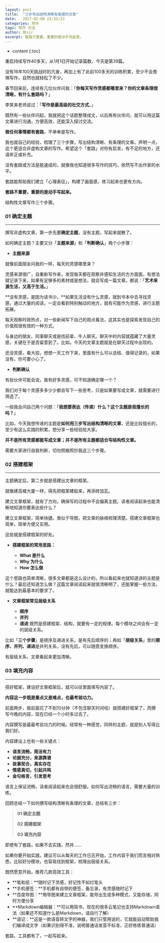 ```yaml
---
layout: post
title:  "三步写出结构清晰有条理的文章"
date:   2017-02-08 23:33:33
categories: 写作
tags: 写作 方法
author: 陈sir
excerpt: 套路不重要，重要的是动手写起来。
---
```


* content
{:toc}

重启持续写作40多天，从1月1日开始记录篇数，今天是第39篇。

没有16年100天挑战时的亢奋，再加上有了此前100多天的训练积累，至少不会畏惧写作，自然也就轻松了不少。

春节回来后，连续有几位伙伴问我：「**你每天写作灵感都哪里来？你的文章条理很清晰，有什么套路吗？**」

李笑来老师说过：「**写作是最高级的社交方式**。」

既然有一些伙伴问起，我就把这个话题整理成文，以后再有伙伴问，就可以用这篇文章进行沟通，方便高效，还能深入探讨交流。

**做任何事情都有套路**，不单单是写作。

我也就自己的经验，梳理了三个步骤，写出结构清晰、有条理的文章。声明一点，这个更适合非虚构文章的写作。希望这个「套路」对你有启发，有不足的地方，还请斧正或补充。

没有套路或方法是能速成的，就像我也知道很多写作的技巧，依然写不出作家的水平。

套路能帮助我们建立「心理表征」，构建了画面感，练习起来也更有方向。

**套路不重要，重要的是动手写起来。**

结构性文章写作三个步骤。

### **01 确定主题**
***

撰写非虚构文章，第一步先要**确定主题**，没有主题，写起来就散了。

如何确定主题？主要又分「**主题来源**」和「**判断确认**」两个小步骤：

- **主题来源**

就像前面朋友问我的一样，每天的灵感哪里来？

灵感来源很广，自重新写作来，发现每天都在观察并感知生活的方方面面，有想法就记录下来，如果有足够多的素材或是想法，就会写成一篇文章。都说：「**艺术来源生活，又高于生活。**」

**没有灵感，是因为读书少。**如果生活没有什么灵感，就到书本中去寻找灵感，通过大量的阅读，一定会看到特别触动的地方，就有可能作为灵感，进行主题拓展。

每天观察时政热点，对一些新闻写下自己的观点看法，这其实也是探索发现自己的价值观很有效的一种方式。

与身边的朋友、同事聊天或是找前辈、牛人聊天。聊天中的内容就蕴藏了大量灵感，关键在于是否留意到了。比如，今天的文章主题就是在聊天过程中出现的。

还没灵感，看大招，想想一天工作下来，里面有什么可以总结、值得记录的，如果没有，你可要小心了。

- **判断确认**

有些伙伴可能会说，我有好多灵感，可不知道确定哪一个？

我们对于每个灵感多多少少都会写下一些思考，只是如果要写成文章，就需要进行筛选了。

一般我会问自己两个问题：「**我想要表达（传递）什么？这个主题是我擅长的吗？**」

比如，今天我想传递的主题是**如何用三步写出结构清晰的文章**，还是比较擅长的，至少有这么实践的积累，想分享一些经验给大家。

**并不是所有灵感都能写成文章；并不是所有主题都适合写结构性文章。**

需要大家进行自我判断，切勿照搬照抄我这三个步骤。


### **02 搭建框架**
***

主题确定后，第二步就是搭建出文章的框架。

就像建高楼大厦一样，得先把框架建起来，再添砖加瓦。

建立文章框架，就有了方向，确保写的过程中不会偏离主题。读者阅读起来也能清晰地知道你要表达些什么？

建立文章框架，简单快捷。类似于导图，把文章的脉络梳理清楚。搭建文章框架也简单，简单方便又实用。

这些就是搭建框架的好处。

- **搭建框架的常用思路：**

    - **What 是什么**
    - **Why 为什么**
    - **How 怎么做**

这个思路也简单清晰，很多文章都是这么设计的，所以看起来也就知道讲的主题是什么？最后还知道怎么做？这篇文章阅读起来就很清晰明了，还能掌握一些方法，就能达到最基本的要求了。

- **文章框架常见层级关系** 

    - **顺序**
    - **并列**
    - **递进**
既然是搭建框架、结构，就要有一定的规律。每个模块之间会有一定的层级关系。

比如「**三个步骤**」是顺序及递进关系，是有先后顺序的；再如「**层级关系**」里的**顺序、并列、递进**是并列关系，没有先后，可以随意变换顺序。

有层级关系，文章看起来更加清晰。

### **03 填充内容**
***

搭好框架，建设好文章框架后，就可以往里面填写内容了。

**内容这一步既是重点又是难点，也最考验功力。**

前面两步，我前面花了不到10分钟（不包含聊天时间哈）就搭建好框架了，而撰写今晚的内容，现在已经一个小时多过去了。

内容撰写是最最考验功力的时候。经常有一种感觉，同样的主题，就是别人写得比我们好。

内容建设上也有一些关键点：

- **语言流畅，简洁有力**
- **论据充分，来源靠谱**
- **故事契合，真实存在**
- **情感真切，引起共鸣**
- **金句格言，引发思考**

语言上保证流畅，读者阅读起来也会很舒服。如何写出流畅的语言，需要大量的训练。

回顾总结一下如何撰写结构清晰有条理的文章，总结有三步：

>**01 确定主题**
> 
> **02 搭建框架**
> 
> **03 填充内容**

即使有了套路，如果不去实践，然并……

如果你要开始实践，建议可以从每天的工作日志开始，工作内容于我们而言相对熟悉，比较好分模块，也容易找到框架，梳理出层级关系。

既然愿意开始，推荐几款高效工具：

- **笔和纸：**随时记下灵感，好记性不如烂笔头
- **手机便签：**手机都有自带的便签、备忘录，有灵感随时记下
- **百度导图：**用导图来建立文章框架，能导出生成多种模式，又能存储，同时方便分享
- **Markdown编辑器：**可以用简书，现在的很多云笔记也支持Markdown语法（如果还不知道什么是Markdown，请自行了解）
- **语记：**这是一款语音转文字的神器，我们只管用说的，它就能自动帮助我们编译成文字（如果识别得不准，说明普通话发音不标准，正好练练普通话）

套路、工具都有了，一起写起来。





